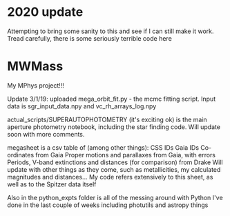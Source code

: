 # 2020 update

Attempting to bring some sanity to this and see if I can still make it work. Tread carefully, there is some seriously terrible code here

# MWMass

My MPhys project!!!

Update 3/1/19: uploaded mega_orbit_fit.py - the mcmc fitting script. Input data is sgr_input_data.npy and vc_rh_arrays_log.npy

actual_scripts/SUPERAUTOPHOTOMETRY (it's exciting ok) is the main aperture photometry notebook, including the star finding code. Will update soon with more comments.

megasheet is a csv table of (among other things):
CSS IDs
Gaia IDs
Co-ordinates from Gaia
Proper motions and parallaxes from Gaia, with errors
Periods, V-band extinctions and distances (for comparison) from Drake
Will update with other things as they come, such as metallicities, my calculated magnitudes and distances...
My code refers extensively to this sheet, as well as to the Spitzer data itself

Also in the python_expts folder is all of the messing around with Python I've done in the last couple of weeks including photutils and astropy things
